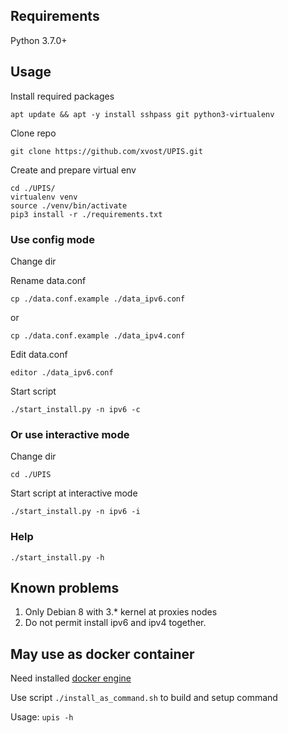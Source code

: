 

## Requirements

Python 3.7.0+

## Usage

Install required packages

```
apt update && apt -y install sshpass git python3-virtualenv
```

Clone repo
```
git clone https://github.com/xvost/UPIS.git
```

Create and prepare virtual env

```
cd ./UPIS/
virtualenv venv
source ./venv/bin/activate
pip3 install -r ./requirements.txt
```

### Use config mode
Change dir

Rename data.conf
```
cp ./data.conf.example ./data_ipv6.conf
```
or
```
cp ./data.conf.example ./data_ipv4.conf
```
Edit data.conf
```
editor ./data_ipv6.conf
```
Start script
```
./start_install.py -n ipv6 -c
```

### Or use interactive mode
Change dir
```
cd ./UPIS
```
Start script at interactive mode
```
./start_install.py -n ipv6 -i
```
### Help

```
./start_install.py -h
```
## Known problems

1. Only Debian 8 with 3.* kernel at proxies nodes
2. Do not permit install ipv6 and ipv4 together.

## May use as docker container

Need installed [docker engine](https://docs.docker.com/engine/install/)

Use script `./install_as_command.sh` to build and setup command

Usage: `upis -h`
